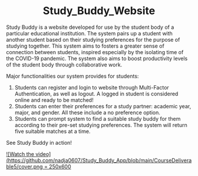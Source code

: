# <div align="center"> Study_Buddy_Website </div>
Study Buddy is a website developed for use by the student body of a particular educational institution. The system pairs up a student with another student based on their studying preferences for the purpose of studying together. This system aims to fosters a greater sense of connection between students, inspired especially by the isolating time of the COVID-19 pandemic. The system also aims to boost productivity levels of the student body through collaborative work.    

Major functionalities our system provides for students: 
1. Students can register and login to website through Multi-Factor Authentication, as well as logout. A logged in student is considered online and ready to be matched!
2. Students can enter their preferences for a study partner: academic year, major, and gender. All these include a no preference option. 
3. Students can prompt system to find a suitable study buddy for them according to their pre-set studying preferences. The system will return five suitable matches at a time.   

See Study Buddy in action!   

[![Watch the video](https://github.com/nadja0607/Study_Buddy_App/blob/main/CourseDeliverable5/cover.png = 250x600](https://youtu.be/tTNgXS0dCgE)
